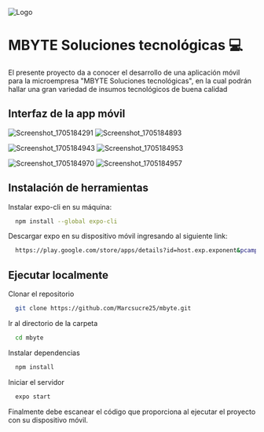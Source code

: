 ![Logo](https://www.mbytesoluciones.com/images/logo_%201.png)

# MBYTE Soluciones tecnológicas 💻

El presente proyecto da a conocer el desarrollo de una aplicación móvil para la microempresa "MBYTE Soluciones tecnológicas", en la cual podrán hallar una gran variedad de insumos tecnológicos de buena calidad

## Interfaz de la app móvil
![Screenshot_1705184291](https://github.com/Marcsucre25/mbyte/assets/105298870/ce2f7d1c-ef54-445c-96ea-0fa630f20b41)       ![Screenshot_1705184893](https://github.com/Marcsucre25/mbyte/assets/105298870/90d8e274-8c04-47d6-95af-00b554a82960)

![Screenshot_1705184943](https://github.com/Marcsucre25/mbyte/assets/105298870/79991843-9cd4-4c4f-bbfb-f1dd7c2de60b)       ![Screenshot_1705184953](https://github.com/Marcsucre25/mbyte/assets/105298870/a8e24aa1-9a42-48f1-8b69-f6dfe4676746)

![Screenshot_1705184970](https://github.com/Marcsucre25/mbyte/assets/105298870/1f955fac-a494-4de6-a628-96feeb4d893d)       ![Screenshot_1705184957](https://github.com/Marcsucre25/mbyte/assets/105298870/16368df3-c784-4cf9-a00a-c7fcac41a89f)







## Instalación de herramientas

Instalar expo-cli en su máquina:

```bash
  npm install --global expo-cli
```

Descargar expo en su dispositivo móvil ingresando al siguiente link:

```bash
  https://play.google.com/store/apps/details?id=host.exp.exponent&pcampaignid=web_share
```

## Ejecutar localmente

Clonar el repositorio

```bash
  git clone https://github.com/Marcsucre25/mbyte.git
```

Ir al directorio de la carpeta

```bash
  cd mbyte
```

Instalar dependencias

```bash
  npm install
```

Iniciar el servidor

```bash
  expo start
```

Finalmente debe escanear el código que proporciona al ejecutar el proyecto con su dispositivo móvil.
